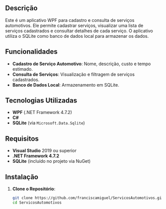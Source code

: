 ## Descrição
Este é um aplicativo WPF para cadastro e consulta de serviços automotivos. Ele permite cadastrar serviços, visualizar uma lista de serviços cadastrados e consultar detalhes de cada serviço. O aplicativo utiliza o SQLite como banco de dados local para armazenar os dados.

## Funcionalidades
- **Cadastro de Serviço Automotivo**: Nome, descrição, custo e tempo estimado.
- **Consulta de Serviços**: Visualização e filtragem de serviços cadastrados.
- **Banco de Dados Local**: Armazenamento em SQLite.

## Tecnologias Utilizadas
- **WPF** (.NET Framework 4.7.2)
- **C#**
- **SQLite** (via `Microsoft.Data.Sqlite`)

## Requisitos
- **Visual Studio** 2019 ou superior
- **.NET Framework 4.7.2**
- **SQLite** (incluído no projeto via NuGet)

## Instalação
1. **Clone o Repositório**:
   ```bash
   git clone https://github.com/franciscamiguel/ServicosAutomotivos.git
   cd ServicosAutomotivos

